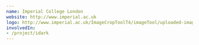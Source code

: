 ```yaml
---
name: Imperial College London
website: http://www.imperial.ac.uk
logo: http://www.imperial.ac.uk/ImageCropToolT4/imageTool/uploaded-images/Logo--tojpeg_1452876166974_x2.jpg
involvedIn:
- /project/idark
---
```

